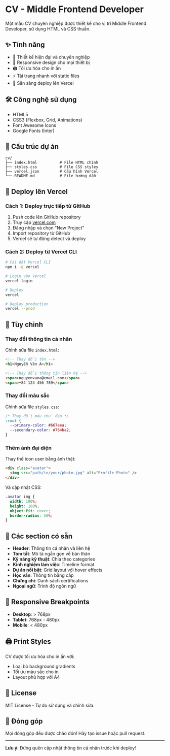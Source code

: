 # CV - Middle Frontend Developer

Một mẫu CV chuyên nghiệp được thiết kế cho vị trí Middle Frontend Developer, sử dụng HTML và CSS thuần.

## ✨ Tính năng

- 🎨 Thiết kế hiện đại và chuyên nghiệp
- 📱 Responsive design cho mọi thiết bị
- 🖨️ Tối ưu hóa cho in ấn
- ⚡ Tải trang nhanh với static files
- 🚀 Sẵn sàng deploy lên Vercel

## 🛠️ Công nghệ sử dụng

- HTML5
- CSS3 (Flexbox, Grid, Animations)
- Font Awesome Icons
- Google Fonts (Inter)

## 📁 Cấu trúc dự án

```
cv/
├── index.html          # File HTML chính
├── styles.css          # File CSS styles
├── vercel.json         # Cấu hình Vercel
└── README.md           # File hướng dẫn
```

## 🚀 Deploy lên Vercel

### Cách 1: Deploy trực tiếp từ GitHub

1. Push code lên GitHub repository
2. Truy cập [vercel.com](https://vercel.com)
3. Đăng nhập và chọn "New Project"
4. Import repository từ GitHub
5. Vercel sẽ tự động detect và deploy

### Cách 2: Deploy từ Vercel CLI

```bash
# Cài đặt Vercel CLI
npm i -g vercel

# Login vào Vercel
vercel login

# Deploy
vercel

# Deploy production
vercel --prod
```

## 📝 Tùy chỉnh

### Thay đổi thông tin cá nhân

Chỉnh sửa file `index.html`:

```html
<!-- Thay đổi tên -->
<h1>Nguyễn Văn A</h1>

<!-- Thay đổi thông tin liên hệ -->
<span>nguyenvana@email.com</span>
<span>+84 123 456 789</span>
```

### Thay đổi màu sắc

Chỉnh sửa file `styles.css`:

```css
/* Thay đổi màu chủ đạo */
:root {
  --primary-color: #667eea;
  --secondary-color: #764ba2;
}
```

### Thêm ảnh đại diện

Thay thế icon user bằng ảnh thật:

```html
<div class="avatar">
  <img src="path/to/your/photo.jpg" alt="Profile Photo" />
</div>
```

Và cập nhật CSS:

```css
.avatar img {
  width: 100%;
  height: 100%;
  object-fit: cover;
  border-radius: 50%;
}
```

## 🎯 Các section có sẵn

- **Header**: Thông tin cá nhân và liên hệ
- **Tóm tắt**: Mô tả ngắn gọn về bản thân
- **Kỹ năng kỹ thuật**: Chia theo categories
- **Kinh nghiệm làm việc**: Timeline format
- **Dự án nổi bật**: Grid layout với hover effects
- **Học vấn**: Thông tin bằng cấp
- **Chứng chỉ**: Danh sách certifications
- **Ngoại ngữ**: Trình độ ngôn ngữ

## 📱 Responsive Breakpoints

- **Desktop**: > 768px
- **Tablet**: 768px - 480px
- **Mobile**: < 480px

## 🖨️ Print Styles

CV được tối ưu hóa cho in ấn với:

- Loại bỏ background gradients
- Tối ưu màu sắc cho in
- Layout phù hợp với A4

## 📄 License

MIT License - Tự do sử dụng và chỉnh sửa.

## 🤝 Đóng góp

Mọi đóng góp đều được chào đón! Hãy tạo issue hoặc pull request.

---

**Lưu ý**: Đừng quên cập nhật thông tin cá nhân trước khi deploy!
